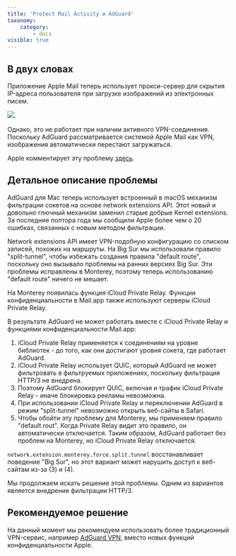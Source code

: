 ```yaml
---
title: 'Protect Mail Activity и AdGuard'
taxonomy:
    category:
        - docs
visible: true
---
```


## В двух словах

Приложение Apple Mail теперь использует прокси-сервер для скрытия IP-адреса пользователя при загрузке изображений из электронных писем.

<img src="https://cdn.adguard.com/public/Adguard/kb/MAC/mac_protectMailActivity.png">. 

Однако, это не работает при наличии активного VPN-соединения. Поскольку AdGuard рассматривается системой Apple Mail как VPN, изображения автоматически перестают загружаться.

Apple комментирует эту проблему [здесь](https://support.apple.com/HT212797).


## Детальное описание проблемы

AdGuard для Mac теперь использует встроенный в macOS механизм фильтрации сокетов на основе network extensions API. Этот новый и довольно глючный механизм заменил старые добрые Kernel extensions. За последние полтора года мы сообщили Apple более чем о 20 ошибках, связанных с новым методом фильтрации.

Network extensions API имеет VPN-подобную конфигурацию со списком записей, похожих на маршруты.
На Big Sur мы использовали правило "split-tunnel", чтобы избежать создания правила "default route", поскольку оно вызывало проблемы на ранних версиях Big Sur. Эти проблемы исправлены в Monterey, поэтому теперь использованию "default route" ничего не мешает.

На Monterey появилась функция iCloud Private Relay. Функции конфиденциальности в Mail.app также используют серверы iCloud Private Relay.

В результате AdGuard не может работать вместе с iCloud Private Relay и функциями конфиденциальности Mail.app:
1. iCloud Private Relay применяется к соединениям на уровне библиотек - до того, как они достигают уровня сокета, где работает AdGuard.
2. iCloud Private Relay использует QUIC, который AdGuard не может фильтровать в фильтруемых приложениях, поскольку фильтрация HTTP/3 не внедрена.
3. Поэтому AdGuard блокирует QUIC, включая и трафик iCloud Private Relay - иначе блокировка рекламы невозможна.
4. При использовании iCloud Private Relay и переключении AdGuard в режим "split-tunnel" невозможно открыть веб-сайты в Safari. 
5. Чтобы обойти эту проблему для Monterey, мы применяем правило "default rout". Когда Private Relay видит это правило, он автоматически отключается.
Таким образом, AdGuard работает без проблем на Monterey, но iCloud Private Relay отключается.

``network.extension.monterey.force.split.tunnel`` восстанавливает поведение "Big Sur", но этот вариант может нарушить доступ к веб-сайтам из-за (3) и (4).

Мы продолжаем искать решение этой проблемы. Одним из вариантов является внедрение фильтрации HTTP/3.

## Рекомендуемое решение

На данный момент мы рекомендуем использовать более традиционный VPN-сервис, например [AdGuard VPN](https://adguard-vpn.com/), вместо новых функций конфиденциальности Apple.
